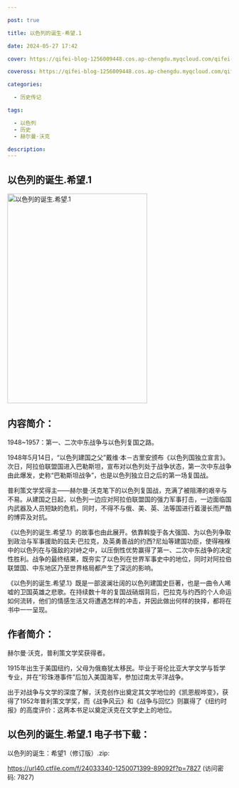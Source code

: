 ```yaml
---

post: true

title: 以色列的诞生-希望.1

date: 2024-05-27 17:42

cover: https://qifei-blog-1256009448.cos.ap-chengdu.myqcloud.com/qifei-blog/6613ab2b68eb935713f33ddb.jpg

coveross: https://qifei-blog-1256009448.cos.ap-chengdu.myqcloud.com/qifei-blog/6613ab2b68eb935713f33ddb.jpg

categories:

  - 历史传记

tags:

  - 以色列
  - 历史
  - 赫尔曼·沃克

description:
---
```


## 以色列的诞生.希望.1
<img alt="以色列的诞生.希望.1 " class="aligncenter loading" data-was-processed="true" decoding="async" fetchpriority="high" height="471" src="https://qifei-blog-1256009448.cos.ap-chengdu.myqcloud.com/qifei-blog/6613ab2b68eb935713f33ddb.jpg" style="cursor: zoom-in;" width="314"/>

## 内容简介：

1948~1957：第一、二次中东战争与以色列复国之路。

1948年5月14日，“以色列建国之父”戴维·本－古里安颁布《以色列国独立宣言》。次日，阿拉伯联盟国进入巴勒斯坦，宣布对以色列处于战争状态，第一次中东战争由此爆发，史称“巴勒斯坦战争”，也是以色列独立日之后的第一场复国战。

普利策文学奖得主——赫尔曼·沃克笔下的以色列复国战，充满了被阻滞的艰辛与不易。从建国之日起，以色列一边应对阿拉伯联盟国的强力军事打击，一边面临国内武器及人员短缺的危机，同时，不得不与俄、美、英、法等国进行着漫长而严酷的博弈及对抗。

《以色列的诞生.希望.1》的故事也由此展开。依靠斡旋于各大强国、为以色列争取到政治与军事援助的兹夫·巴拉克，及英勇善战的约西?尼灿等建国功臣，使得襁褓中的以色列在与强敌的对峙之中，以压倒性优势赢得了第一、二次中东战争的决定性胜利。战争的最终结果，既夯实了以色列在世界军事史中的地位，同时对阿拉伯联盟国、中东地区乃至世界格局都产生了深远的影响。

《以色列的诞生.希望.1》既是一部波澜壮阔的以色列建国史巨著，也是一曲令人唏嘘的卫国英雄之悲歌。在持续数十年的复国战硝烟背后，巴拉克与约西的个人命运如何流转，他们的情感生活又将遭遇怎样的冲击，并因此做出何样的抉择，都将在书中一一呈现。

## 作者简介：

赫尔曼·沃克，普利策文学奖获得者。

1915年出生于美国纽约，父母为俄裔犹太移民。毕业于哥伦比亚大学文学与哲学专业，并在“珍珠港事件”后加入美国海军，参加过南太平洋战争。

出于对战争与文学的深度了解，沃克创作出奠定其文学地位的《凯恩舰哗变》，获得了1952年普利策文学奖，而《战争风云》和《战争与回忆》则赢得了《纽约时报》的高度评价：这两本书足以奠定沃克在文学史上的地位。

## 以色列的诞生.希望.1 电子书下载：
以色列的诞生：希望1（修订版）.zip: 

https://url40.ctfile.com/f/24033340-1250071399-89092f?p=7827 (访问密码: 7827)
